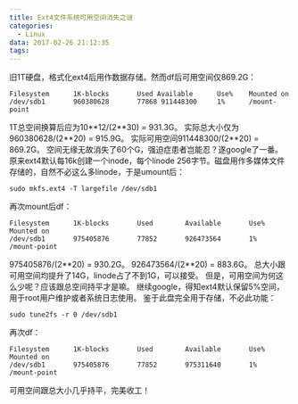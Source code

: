 ```yaml
---
title: Ext4文件系统可用空间消失之谜
categories:
  - Linux
data: 2017-02-26 21:12:35
tags:
---
```


旧1T硬盘，格式化ext4后用作数据存储。然而df后可用空间仅869.2G：
```
Filesystem      1K-blocks       Used Available      Use%    Mounted on
/dev/sdb1       960380628       77868 911448300     1%      /mount-point
```
1T总空间换算后应为10\*\*12/(2\*\*30) = 931.3G。
实际总大小仅为960380628/(2\*\*20) = 915.9G。
实际可用空间911448300/(2\*\*20) = 869.2G。
空间无缘无故消失了60个G，强迫症患者岂能忍？遂google了一番。
原来ext4默认每16k创建一个inode，每个linode 256字节。磁盘用作多媒体文件存储的，自然不必这么多linode，于是umount后：
```
sudo mkfs.ext4 -T largefile /dev/sdb1
```
再次mount后df：
```
Filesystem      1K-blocks       Used        Available       Use%    Mounted on
/dev/sdb1       975405876       77852       926473564       1%      /mount-point
```
975405876/(2\*\*20) = 930.2G。
926473564/(2\*\*20) = 883.6G。
总大小跟可用空间均提升了14G，linode占了不到1G，可以接受。
但是，可用空间为何这么少呢？应该跟总空间持平才是嘛。
继续google，得知ext4默认保留5%空间，用于root用户维护或者系统日志使用。
鉴于此盘完全用于存储，不必此功能：
```
sudo tune2fs -r 0 /dev/sdb1
```
再次df：
```
Filesystem      1K-blocks       Used        Available       Use%    Mounted on
/dev/sdb1       975405876       77852       975311640       1%      /mount-point
```
可用空间跟总大小几乎持平，完美收工！
